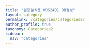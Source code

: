 ```yaml
---
title: "검증분석용 WOS24Q1 DB정보"
layout: category
permalink: /categories/categories2/
author_profile: true
taxonomy: Categories2
sidebar:
  nav: "categories"
---
```

